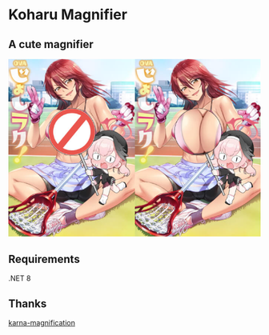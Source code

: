 # Koharu Magnifier
## A cute magnifier
![Screenshot](https://github.com/leeu8/Koharu-Magnifier/blob/main/Screenshot.jpg)
## Requirements
.NET 8
## Thanks
[karna-magnification](https://github.com/perevoznyk/karna-magnification)